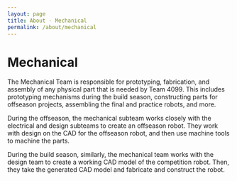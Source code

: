 ```yaml
---
layout: page
title: About - Mechanical
permalink: /about/mechanical
---
```


# Mechanical

The Mechanical Team is responsible for prototyping, fabrication, and assembly of any physical part that is needed by Team 4099. This includes prototyping mechanisms during the build season, constructing parts for offseason projects, assembling the final and practice robots, and more. 

During the offseason, the mechanical subteam works closely with the electrical and design subteams to create an offseason robot. They work with design on the CAD for the offseason robot, and then use machine tools to machine the parts.

During the build season, similarly, the mechanical team works with the design team to create a working CAD model of the competition robot. Then, they take the generated CAD model and fabricate and construct the robot.